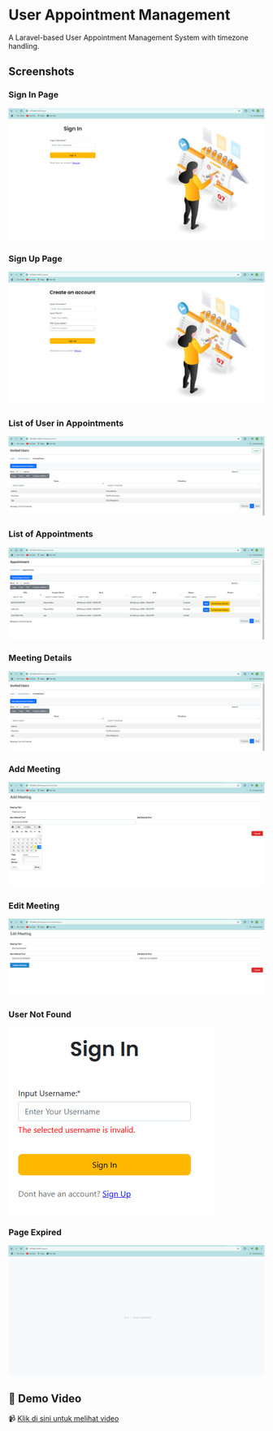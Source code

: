 # User Appointment Management

A Laravel-based User Appointment Management System with timezone handling.

## Screenshots

### Sign In Page
![Sign In](assets/images/SignIn.PNG)

### Sign Up Page
![Sign Up](assets/images/SignUp.PNG)

### List of User in Appointments
![List User Meeting](assets/images/ListUserMeeting.PNG)

### List of Appointments
![List Appointments](assets/images/ListAppoinment_meeting.PNG)

### Meeting Details
![Meeting Details](assets/images/ListUserMeeting.PNG)

### Add Meeting
![Add Meeting](assets/images/AddMeeting.PNG)

### Edit Meeting
![Edit Meeting](assets/images/EditMeeting.PNG)

### User Not Found
![Wrong Username](assets/images/WrongUsername.PNG)

### Page Expired
![Page Expired](assets/images/PageExpired.PNG)

## 🎥 Demo Video
📹 [Klik di sini untuk melihat video](https://drive.google.com/file/d/1EwOdoRr7e0KF8QvOcGxnAvPDOvGqz2mY/view?usp=sharing)  

